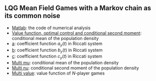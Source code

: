## LQG Mean Field Games with a Markov chain as its common noise

- [Matlab](https://github.com/JiaminJIAN/Regime_switching_MFG/blob/main/Regime_switching_MFG.m): the code of numerical analysis
- [Value function, optimal control and conditional second moment](https://github.com/JiaminJIAN/Regime_switching_MFG/blob/main/Figures/Value_nu.pdf): conditional mean of the population density
- [a](https://github.com/JiaminJIAN/Regime_switching_MFG/blob/main/Figures/a_y.pdf): coefficient function $a_{y}(t)$ in Riccati system
- [b](https://github.com/JiaminJIAN/Regime_switching_MFG/blob/main/Figures/b_y.pdf): coefficient function $b_{y}(t)$ in Riccati system
- [c](https://github.com/JiaminJIAN/Regime_switching_MFG/blob/main/Figures/c_y.pdf): coefficient function $c_{y}(t)$ in Riccati system
- [Multi mu](https://github.com/JiaminJIAN/Regime_switching_MFG/blob/main/Figures/nu.pdf): conditional mean of the population density
- [Multi nu](https://github.com/JiaminJIAN/Regime_switching_MFG/blob/main/Figures/X.pdf): conditional second moment of the population density
- [Multi value](https://github.com/JiaminJIAN/Regime_switching_MFG/blob/main/Figures/Value_multi.pdf): value function of $N$-player games

